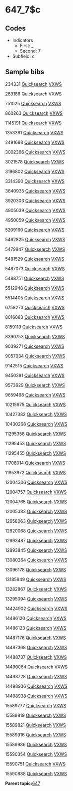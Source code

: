 # 647\_7$c

## Codes

-   Indicators
    -   First: \_
    -   Second: 7
-   Subfield: c

## Sample bibs

234331 [Quicksearch](https://search.library.yale.edu/catalog/234331) [VXWS](http://prodorbis.library.yale.edu:7014/vxws/GetHoldingsService?bibId=234331)

269186 [Quicksearch](https://search.library.yale.edu/catalog/269186) [VXWS](http://prodorbis.library.yale.edu:7014/vxws/GetHoldingsService?bibId=269186)

751025 [Quicksearch](https://search.library.yale.edu/catalog/751025) [VXWS](http://prodorbis.library.yale.edu:7014/vxws/GetHoldingsService?bibId=751025)

860263 [Quicksearch](https://search.library.yale.edu/catalog/860263) [VXWS](http://prodorbis.library.yale.edu:7014/vxws/GetHoldingsService?bibId=860263)

1145191 [Quicksearch](https://search.library.yale.edu/catalog/1145191) [VXWS](http://prodorbis.library.yale.edu:7014/vxws/GetHoldingsService?bibId=1145191)

1353361 [Quicksearch](https://search.library.yale.edu/catalog/1353361) [VXWS](http://prodorbis.library.yale.edu:7014/vxws/GetHoldingsService?bibId=1353361)

2491698 [Quicksearch](https://search.library.yale.edu/catalog/2491698) [VXWS](http://prodorbis.library.yale.edu:7014/vxws/GetHoldingsService?bibId=2491698)

3002366 [Quicksearch](https://search.library.yale.edu/catalog/3002366) [VXWS](http://prodorbis.library.yale.edu:7014/vxws/GetHoldingsService?bibId=3002366)

3021578 [Quicksearch](https://search.library.yale.edu/catalog/3021578) [VXWS](http://prodorbis.library.yale.edu:7014/vxws/GetHoldingsService?bibId=3021578)

3196802 [Quicksearch](https://search.library.yale.edu/catalog/3196802) [VXWS](http://prodorbis.library.yale.edu:7014/vxws/GetHoldingsService?bibId=3196802)

3314390 [Quicksearch](https://search.library.yale.edu/catalog/3314390) [VXWS](http://prodorbis.library.yale.edu:7014/vxws/GetHoldingsService?bibId=3314390)

3640935 [Quicksearch](https://search.library.yale.edu/catalog/3640935) [VXWS](http://prodorbis.library.yale.edu:7014/vxws/GetHoldingsService?bibId=3640935)

3920303 [Quicksearch](https://search.library.yale.edu/catalog/3920303) [VXWS](http://prodorbis.library.yale.edu:7014/vxws/GetHoldingsService?bibId=3920303)

4905039 [Quicksearch](https://search.library.yale.edu/catalog/4905039) [VXWS](http://prodorbis.library.yale.edu:7014/vxws/GetHoldingsService?bibId=4905039)

4950059 [Quicksearch](https://search.library.yale.edu/catalog/4950059) [VXWS](http://prodorbis.library.yale.edu:7014/vxws/GetHoldingsService?bibId=4950059)

5209160 [Quicksearch](https://search.library.yale.edu/catalog/5209160) [VXWS](http://prodorbis.library.yale.edu:7014/vxws/GetHoldingsService?bibId=5209160)

5462825 [Quicksearch](https://search.library.yale.edu/catalog/5462825) [VXWS](http://prodorbis.library.yale.edu:7014/vxws/GetHoldingsService?bibId=5462825)

5479947 [Quicksearch](https://search.library.yale.edu/catalog/5479947) [VXWS](http://prodorbis.library.yale.edu:7014/vxws/GetHoldingsService?bibId=5479947)

5481529 [Quicksearch](https://search.library.yale.edu/catalog/5481529) [VXWS](http://prodorbis.library.yale.edu:7014/vxws/GetHoldingsService?bibId=5481529)

5487073 [Quicksearch](https://search.library.yale.edu/catalog/5487073) [VXWS](http://prodorbis.library.yale.edu:7014/vxws/GetHoldingsService?bibId=5487073)

5488751 [Quicksearch](https://search.library.yale.edu/catalog/5488751) [VXWS](http://prodorbis.library.yale.edu:7014/vxws/GetHoldingsService?bibId=5488751)

5512948 [Quicksearch](https://search.library.yale.edu/catalog/5512948) [VXWS](http://prodorbis.library.yale.edu:7014/vxws/GetHoldingsService?bibId=5512948)

5514405 [Quicksearch](https://search.library.yale.edu/catalog/5514405) [VXWS](http://prodorbis.library.yale.edu:7014/vxws/GetHoldingsService?bibId=5514405)

6758273 [Quicksearch](https://search.library.yale.edu/catalog/6758273) [VXWS](http://prodorbis.library.yale.edu:7014/vxws/GetHoldingsService?bibId=6758273)

8016083 [Quicksearch](https://search.library.yale.edu/catalog/8016083) [VXWS](http://prodorbis.library.yale.edu:7014/vxws/GetHoldingsService?bibId=8016083)

8159119 [Quicksearch](https://search.library.yale.edu/catalog/8159119) [VXWS](http://prodorbis.library.yale.edu:7014/vxws/GetHoldingsService?bibId=8159119)

8390753 [Quicksearch](https://search.library.yale.edu/catalog/8390753) [VXWS](http://prodorbis.library.yale.edu:7014/vxws/GetHoldingsService?bibId=8390753)

9039271 [Quicksearch](https://search.library.yale.edu/catalog/9039271) [VXWS](http://prodorbis.library.yale.edu:7014/vxws/GetHoldingsService?bibId=9039271)

9057034 [Quicksearch](https://search.library.yale.edu/catalog/9057034) [VXWS](http://prodorbis.library.yale.edu:7014/vxws/GetHoldingsService?bibId=9057034)

9142515 [Quicksearch](https://search.library.yale.edu/catalog/9142515) [VXWS](http://prodorbis.library.yale.edu:7014/vxws/GetHoldingsService?bibId=9142515)

9450381 [Quicksearch](https://search.library.yale.edu/catalog/9450381) [VXWS](http://prodorbis.library.yale.edu:7014/vxws/GetHoldingsService?bibId=9450381)

9573629 [Quicksearch](https://search.library.yale.edu/catalog/9573629) [VXWS](http://prodorbis.library.yale.edu:7014/vxws/GetHoldingsService?bibId=9573629)

9659498 [Quicksearch](https://search.library.yale.edu/catalog/9659498) [VXWS](http://prodorbis.library.yale.edu:7014/vxws/GetHoldingsService?bibId=9659498)

10215675 [Quicksearch](https://search.library.yale.edu/catalog/10215675) [VXWS](http://prodorbis.library.yale.edu:7014/vxws/GetHoldingsService?bibId=10215675)

10427382 [Quicksearch](https://search.library.yale.edu/catalog/10427382) [VXWS](http://prodorbis.library.yale.edu:7014/vxws/GetHoldingsService?bibId=10427382)

10430268 [Quicksearch](https://search.library.yale.edu/catalog/10430268) [VXWS](http://prodorbis.library.yale.edu:7014/vxws/GetHoldingsService?bibId=10430268)

11295358 [Quicksearch](https://search.library.yale.edu/catalog/11295358) [VXWS](http://prodorbis.library.yale.edu:7014/vxws/GetHoldingsService?bibId=11295358)

11295453 [Quicksearch](https://search.library.yale.edu/catalog/11295453) [VXWS](http://prodorbis.library.yale.edu:7014/vxws/GetHoldingsService?bibId=11295453)

11295455 [Quicksearch](https://search.library.yale.edu/catalog/11295455) [VXWS](http://prodorbis.library.yale.edu:7014/vxws/GetHoldingsService?bibId=11295455)

11708014 [Quicksearch](https://search.library.yale.edu/catalog/11708014) [VXWS](http://prodorbis.library.yale.edu:7014/vxws/GetHoldingsService?bibId=11708014)

11953972 [Quicksearch](https://search.library.yale.edu/catalog/11953972) [VXWS](http://prodorbis.library.yale.edu:7014/vxws/GetHoldingsService?bibId=11953972)

12004306 [Quicksearch](https://search.library.yale.edu/catalog/12004306) [VXWS](http://prodorbis.library.yale.edu:7014/vxws/GetHoldingsService?bibId=12004306)

12004757 [Quicksearch](https://search.library.yale.edu/catalog/12004757) [VXWS](http://prodorbis.library.yale.edu:7014/vxws/GetHoldingsService?bibId=12004757)

12004765 [Quicksearch](https://search.library.yale.edu/catalog/12004765) [VXWS](http://prodorbis.library.yale.edu:7014/vxws/GetHoldingsService?bibId=12004765)

12005383 [Quicksearch](https://search.library.yale.edu/catalog/12005383) [VXWS](http://prodorbis.library.yale.edu:7014/vxws/GetHoldingsService?bibId=12005383)

12658063 [Quicksearch](https://search.library.yale.edu/catalog/12658063) [VXWS](http://prodorbis.library.yale.edu:7014/vxws/GetHoldingsService?bibId=12658063)

12820068 [Quicksearch](https://search.library.yale.edu/catalog/12820068) [VXWS](http://prodorbis.library.yale.edu:7014/vxws/GetHoldingsService?bibId=12820068)

12893487 [Quicksearch](https://search.library.yale.edu/catalog/12893487) [VXWS](http://prodorbis.library.yale.edu:7014/vxws/GetHoldingsService?bibId=12893487)

12893845 [Quicksearch](https://search.library.yale.edu/catalog/12893845) [VXWS](http://prodorbis.library.yale.edu:7014/vxws/GetHoldingsService?bibId=12893845)

13080264 [Quicksearch](https://search.library.yale.edu/catalog/13080264) [VXWS](http://prodorbis.library.yale.edu:7014/vxws/GetHoldingsService?bibId=13080264)

13096178 [Quicksearch](https://search.library.yale.edu/catalog/13096178) [VXWS](http://prodorbis.library.yale.edu:7014/vxws/GetHoldingsService?bibId=13096178)

13185949 [Quicksearch](https://search.library.yale.edu/catalog/13185949) [VXWS](http://prodorbis.library.yale.edu:7014/vxws/GetHoldingsService?bibId=13185949)

13282867 [Quicksearch](https://search.library.yale.edu/catalog/13282867) [VXWS](http://prodorbis.library.yale.edu:7014/vxws/GetHoldingsService?bibId=13282867)

13295094 [Quicksearch](https://search.library.yale.edu/catalog/13295094) [VXWS](http://prodorbis.library.yale.edu:7014/vxws/GetHoldingsService?bibId=13295094)

14424902 [Quicksearch](https://search.library.yale.edu/catalog/14424902) [VXWS](http://prodorbis.library.yale.edu:7014/vxws/GetHoldingsService?bibId=14424902)

14486120 [Quicksearch](https://search.library.yale.edu/catalog/14486120) [VXWS](http://prodorbis.library.yale.edu:7014/vxws/GetHoldingsService?bibId=14486120)

14486123 [Quicksearch](https://search.library.yale.edu/catalog/14486123) [VXWS](http://prodorbis.library.yale.edu:7014/vxws/GetHoldingsService?bibId=14486123)

14487176 [Quicksearch](https://search.library.yale.edu/catalog/14487176) [VXWS](http://prodorbis.library.yale.edu:7014/vxws/GetHoldingsService?bibId=14487176)

14487368 [Quicksearch](https://search.library.yale.edu/catalog/14487368) [VXWS](http://prodorbis.library.yale.edu:7014/vxws/GetHoldingsService?bibId=14487368)

14488737 [Quicksearch](https://search.library.yale.edu/catalog/14488737) [VXWS](http://prodorbis.library.yale.edu:7014/vxws/GetHoldingsService?bibId=14488737)

14490064 [Quicksearch](https://search.library.yale.edu/catalog/14490064) [VXWS](http://prodorbis.library.yale.edu:7014/vxws/GetHoldingsService?bibId=14490064)

14493728 [Quicksearch](https://search.library.yale.edu/catalog/14493728) [VXWS](http://prodorbis.library.yale.edu:7014/vxws/GetHoldingsService?bibId=14493728)

14498936 [Quicksearch](https://search.library.yale.edu/catalog/14498936) [VXWS](http://prodorbis.library.yale.edu:7014/vxws/GetHoldingsService?bibId=14498936)

14498938 [Quicksearch](https://search.library.yale.edu/catalog/14498938) [VXWS](http://prodorbis.library.yale.edu:7014/vxws/GetHoldingsService?bibId=14498938)

15589777 [Quicksearch](https://search.library.yale.edu/catalog/15589777) [VXWS](http://prodorbis.library.yale.edu:7014/vxws/GetHoldingsService?bibId=15589777)

15589819 [Quicksearch](https://search.library.yale.edu/catalog/15589819) [VXWS](http://prodorbis.library.yale.edu:7014/vxws/GetHoldingsService?bibId=15589819)

15589821 [Quicksearch](https://search.library.yale.edu/catalog/15589821) [VXWS](http://prodorbis.library.yale.edu:7014/vxws/GetHoldingsService?bibId=15589821)

15589916 [Quicksearch](https://search.library.yale.edu/catalog/15589916) [VXWS](http://prodorbis.library.yale.edu:7014/vxws/GetHoldingsService?bibId=15589916)

15589986 [Quicksearch](https://search.library.yale.edu/catalog/15589986) [VXWS](http://prodorbis.library.yale.edu:7014/vxws/GetHoldingsService?bibId=15589986)

15590354 [Quicksearch](https://search.library.yale.edu/catalog/15590354) [VXWS](http://prodorbis.library.yale.edu:7014/vxws/GetHoldingsService?bibId=15590354)

15590751 [Quicksearch](https://search.library.yale.edu/catalog/15590751) [VXWS](http://prodorbis.library.yale.edu:7014/vxws/GetHoldingsService?bibId=15590751)

15590888 [Quicksearch](https://search.library.yale.edu/catalog/15590888) [VXWS](http://prodorbis.library.yale.edu:7014/vxws/GetHoldingsService?bibId=15590888)

**Parent topic:**[647](../../tags/647/647.md)

